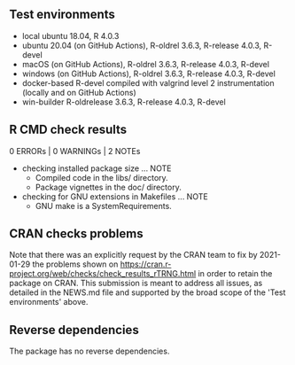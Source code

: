 ## Test environments

* local ubuntu 18.04, R 4.0.3
* ubuntu 20.04 (on GitHub Actions), R-oldrel 3.6.3, R-release 4.0.3, R-devel
* macOS (on GitHub Actions), R-oldrel 3.6.3, R-release 4.0.3, R-devel
* windows (on GitHub Actions), R-oldrel 3.6.3, R-release 4.0.3, R-devel
* docker-based R-devel compiled with valgrind level 2 instrumentation (locally and on GitHub Actions)
* win-builder R-oldrelease 3.6.3, R-release 4.0.3, R-devel

## R CMD check results

0 ERRORs | 0 WARNINGs | 2 NOTEs

* checking installed package size ... NOTE
    * Compiled code in the libs/ directory.
    * Package vignettes in the doc/ directory.
* checking for GNU extensions in Makefiles ... NOTE
    * GNU make is a SystemRequirements.

## CRAN checks problems

Note that there was an explicitly request by the CRAN team to fix by 2021-01-29 the problems shown on <https://cran.r-project.org/web/checks/check_results_rTRNG.html> in order to retain the package on CRAN. This submission is meant to address all issues, as detailed in the NEWS.md file and supported by the broad scope of the 'Test environments' above.
    
## Reverse dependencies

The package has no reverse dependencies.
